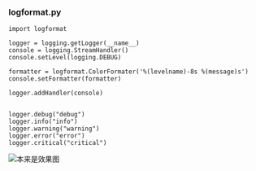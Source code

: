 ### logformat.py

```
import logformat

logger = logging.getLogger(__name__)
console = logging.StreamHandler()
console.setLevel(logging.DEBUG)

formatter = logformat.ColorFormater('%(levelname)-8s %(message)s')
console.setFormatter(formatter)

logger.addHandler(console)


logger.debug("debug")
logger.info("info")
logger.warning("warning")
logger.error("error")
logger.critical("critical")
```

![本来是效果图](http://3-im.guokr.com/auLjVuJNnb1w4_ByAvg5VLSDUws5yij151zwBGVSVBrcBAAAqQAAAFBO.png)
